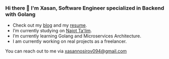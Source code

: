 ### Hi there 👋 I'm Xasan, Software Engineer specialized in Backend with Golang

- Check out my [blog](https://www.linkedin.com/in/xasannosirov) and my [resume](https://flowcv.com/resume/lw7ot34bed).
- I’m currently studying on [Najot Ta'lim](https://najottalim.uz/).
- I’m currently learning Golang and Microservices Architecture.
- I am currently working on real projects as a freelancer.

You can reach out to me via xasannosirov094@gmail.com
